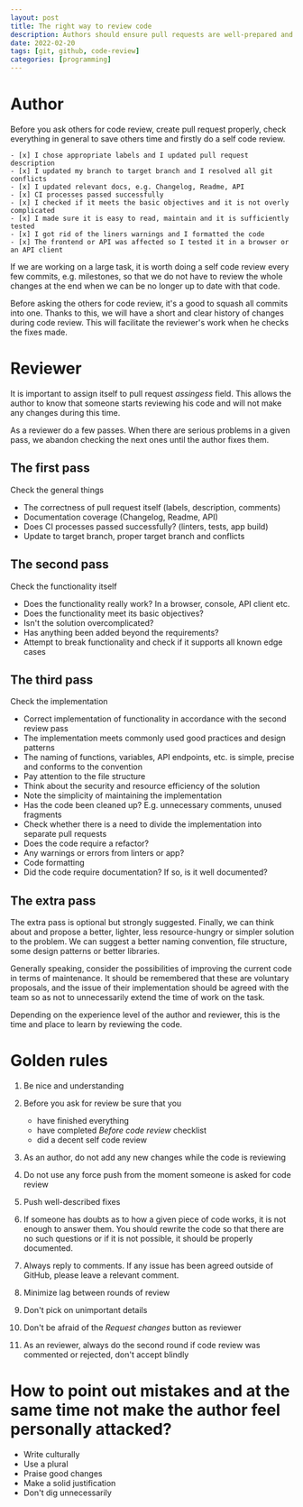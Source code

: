 ```yaml
---
layout: post
title: The right way to review code
description: Authors should ensure pull requests are well-prepared and self-reviewed. Reviewers must follow multiple passes to check correctness, functionality, and implementation  - summarized with AI.
date: 2022-02-20
tags: [git, github, code-review]
categories: [programming]
---
```


# Author

Before you ask others for code review, create pull request properly, check everything in general to save others time and firstly do a self code review.

```
- [x] I chose appropriate labels and I updated pull request description
- [x] I updated my branch to target branch and I resolved all git conflicts
- [x] I updated relevant docs, e.g. Changelog, Readme, API
- [x] CI processes passed successfully
- [x] I checked if it meets the basic objectives and it is not overly complicated
- [x] I made sure it is easy to read, maintain and it is sufficiently tested
- [x] I got rid of the liners warnings and I formatted the code
- [x] The frontend or API was affected so I tested it in a browser or an API client
```

If we are working on a large task, it is worth doing a self code review every few commits, e.g. milestones, so that we do not have to review the whole changes at the end when we can be no longer up to date with that code.

Before asking the others for code review, it's a good to squash all commits into one. Thanks to this, we will have a short and clear history of changes during code review. This will facilitate the reviewer's work when he checks the fixes made.

# Reviewer

It is important to assign itself to pull request _assingess_ field. This allows the author to know that someone starts reviewing his code and will not make any changes during this time.

As a reviewer do a few passes. When there are serious problems in a given pass, we abandon checking the next ones until the author fixes them.

## The first pass

Check the general things

- The correctness of pull request itself (labels, description, comments)
- Documentation coverage (Changelog, Readme, API)
- Does CI processes passed successfully? (linters, tests, app build)
- Update to target branch, proper target branch and conflicts

## The second pass

Check the functionality itself

- Does the functionality really work? In a browser, console, API client etc.
- Does the functionality meet its basic objectives?
- Isn't the solution overcomplicated?
- Has anything been added beyond the requirements?
- Attempt to break functionality and check if it supports all known edge cases

## The third pass

Check the implementation

- Correct implementation of functionality in accordance with the second review pass
- The implementation meets commonly used good practices and design patterns
- The naming of functions, variables, API endpoints, etc. is simple, precise and conforms to the convention
- Pay attention to the file structure
- Think about the security and resource efficiency of the solution
- Note the simplicity of maintaining the implementation
- Has the code been cleaned up? E.g. unnecessary comments, unused fragments
- Check whether there is a need to divide the implementation into separate pull requests
- Does the code require a refactor?
- Any warnings or errors from linters or app?
- Code formatting
- Did the code require documentation? If so, is it well documented?

## The extra pass

The extra pass is optional but strongly suggested. Finally, we can think about and propose a better, lighter, less resource-hungry or simpler solution to the problem. We can suggest a better naming convention, file structure, some design patterns or better libraries.

Generally speaking, consider the possibilities of improving the current code in terms of maintenance. It should be remembered that these are voluntary proposals, and the issue of their implementation should be agreed with the team so as not to unnecessarily extend the time of work on the task.

Depending on the experience level of the author and reviewer, this is the time and place to learn by reviewing the code.

# Golden rules

1. Be nice and understanding
2. Before you ask for review be sure that you

   - have finished everything
   - have completed _Before code review_ checklist
   - did a decent self code review

3. As an author, do not add any new changes while the code is reviewing
4. Do not use any force push from the moment someone is asked for code review
5. Push well-described fixes
6. If someone has doubts as to how a given piece of code works, it is not enough to answer them. You should rewrite the code so that there are no such questions or if it is not possible, it should be properly documented.
7. Always reply to comments. If any issue has been agreed outside of GitHub, please leave a relevant comment.
8. Minimize lag between rounds of review
9. Don't pick on unimportant details
10. Don't be afraid of the _Request changes_ button as reviewer
11. As an reviewer, always do the second round if code review was commented or rejected, don't accept blindly

# How to point out mistakes and at the same time not make the author feel personally attacked?

- Write culturally
- Use a plural
- Praise good changes
- Make a solid justification
- Don't dig unnecessarily
